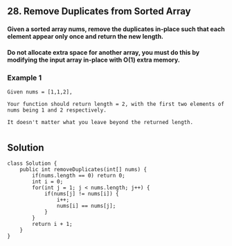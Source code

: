 ## 28. Remove Duplicates from Sorted Array

#### Given a sorted array nums, remove the duplicates in-place such that each element appear only once and return the new length.

#### Do not allocate extra space for another array, you must do this by modifying the input array in-place with O(1) extra memory.

### Example 1
```
Given nums = [1,1,2],

Your function should return length = 2, with the first two elements of nums being 1 and 2 respectively.

It doesn't matter what you leave beyond the returned length.

```

#

## Solution


```
class Solution {
    public int removeDuplicates(int[] nums) {
        if(nums.length == 0) return 0;
        int i = 0;
        for(int j = 1; j < nums.length; j++) {
            if(nums[j] != nums[i]) {
                i++;
                nums[i] == nums[j];
            }
        }
        return i + 1;
    }
}

```